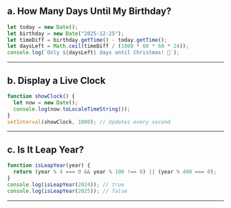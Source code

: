 ## a. How Many Days Until My Birthday?
```js
let today = new Date();
let birthday = new Date("2025-12-25");
let timeDiff = birthday.getTime() - today.getTime();
let daysLeft = Math.ceil(timeDiff / (1000 * 60 * 60 * 24));
console.log(`Only ${daysLeft} days until Christmas! 🎄`);
```

---
## b. Display a Live Clock
```js
function showClock() {
  let now = new Date();
  console.log(now.toLocaleTimeString());
}
setInterval(showClock, 1000); // Updates every second
```

---

## c. Is It Leap Year?
```js
function isLeapYear(year) {
  return (year % 4 === 0 && year % 100 !== 0) || (year % 400 === 0);
}
console.log(isLeapYear(2024)); // true
console.log(isLeapYear(2025)); // false
```

---

